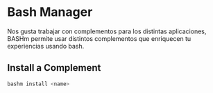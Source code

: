 Bash Manager
============

Nos gusta trabajar con complementos para los distintas aplicaciones, BASHm permite usar distintos complementos que enriquecen tu experiencias usando bash.


Install a Complement
--------------------

```bash
bashm install <name>
```
